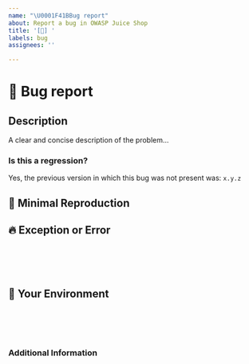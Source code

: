 ```yaml
---
name: "\U0001F41BBug report"
about: Report a bug in OWASP Juice Shop
title: '[🐛] '
labels: bug
assignees: ''

---
```


<!--🔅🔅🔅🔅🔅🔅🔅🔅🔅🔅🔅🔅🔅🔅🔅🔅🔅🔅🔅🔅🔅🔅🔅🔅🔅🔅🔅🔅🔅🔅🔅

To expedite issue processing please search open and closed issues before submitting a new one.
Existing issues often contain information about workarounds, resolution, or progress updates.

Please also make sure to check the official [Troubleshooting guide](https://pwning.owasp-juice.shop/companion-guide/latest/part4/troubleshooting.html) before opening a bug report.

🔅🔅🔅🔅🔅🔅🔅🔅🔅🔅🔅🔅🔅🔅🔅🔅🔅🔅🔅🔅🔅🔅🔅🔅🔅🔅🔅🔅🔅🔅🔅🔅🔅-->

# :bug: Bug report

## Description

<!-- ✍️-->
A clear and concise description of the problem...


### Is this a regression?

<!-- Did this behavior use to work in the previous version? -->
<!-- ✍️-->
Yes, the previous version in which this bug was not present was: `x.y.z`


## :microscope: Minimal Reproduction

<!-- ✍️Simple steps to reproduce this bug.

Issues that don't have enough info and can't be reproduced will be labeled with "missing information" and closed shortly afterwards.
-->


## :fire: Exception or Error

<pre><code>
<!-- If the issue is accompanied by an exception or an error, please share your log below: -->
<!-- ✍️-->

</code></pre>


## :deciduous_tree: Your Environment

<pre><code>
<!-- run `node -v && npm -v` and paste output below -->
<!-- ✍️-->

</code></pre>


### Additional Information

<!-- ✍️Is this a browser specific issue? If so, please specify the browser and version. -->
<!-- ✍️Do any of these matter: operating system, Docker environment, cloud environment, ...? If so, please mention it below. -->
